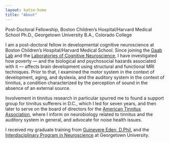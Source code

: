 ```yaml
---
layout: katie-home
title: "About"
---
```


Post-Doctoral Fellowship, Boston Children’s Hospital/Harvard Medical School
Ph.D., Georgetown University
B.A., Colorado College

I am a post-doctoral fellow in developmental cognitive neuroscience at Boston Children’s Hospital/Harvard Medical School. Since joining the [Gaab Lab](https://www.gaablab.com/) and the [Laboratories of Cognitive Neuroscience](http://www.childrenshospital.org/research/labs/laboratories-of-cognitive-neuroscience), I have investigated how poverty — and the biological and psychosocial hazards associated with it — affects brain development using structural and functional MRI techniques. Prior to that, I examined the motor system in the context of development, aging, and dyslexia, and the auditory system in the context of tinnitus, a condition characterized by the perception of sound in the absence of an external source. 

Involvement in tinnitus research in particular spurred me to found a support group for tinnitus sufferers in D.C., which I led for seven years, and then later to serve on the board of directors for the [American Tinnitus Association](https://www.ata.org/), where I inform on neurobiology related to tinnitus and the auditory system in general, and advocate for noise health issues. 

I received my graduate training from [Guinevere Eden, D.Phil.](https://sites.google.com/georgetown.edu/csl/csl-members/guinevere-eden) and the [Interdisciplinary Program in Neuroscience](https://neuroscience.georgetown.edu/) at Georgetown University.



<!--stackedit_data:
eyJoaXN0b3J5IjpbLTYxOTc0MjMyOCwxODcwOTgyMzI2LDc4Nz
Q2NjY0N119
-->
